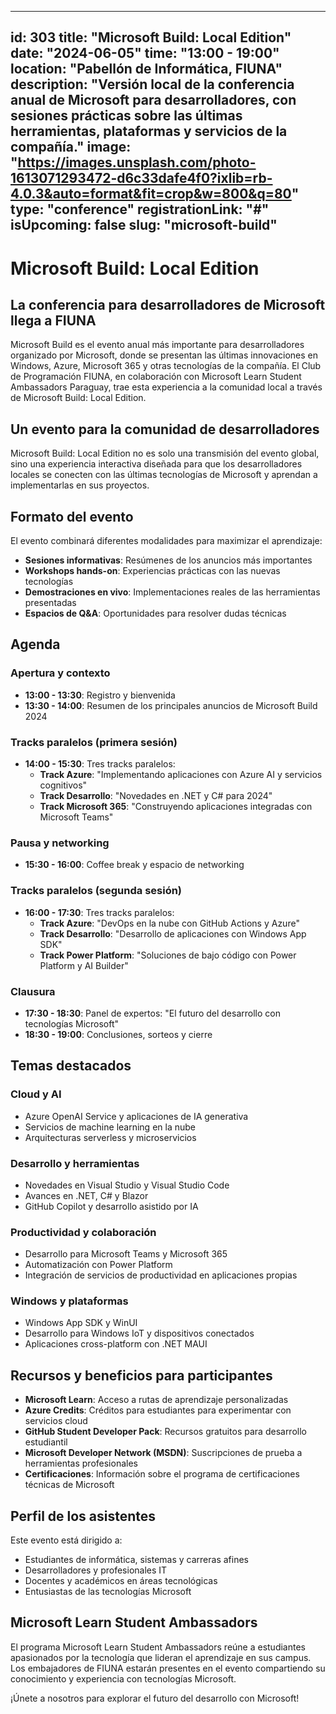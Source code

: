 
---
id: 303
title: "Microsoft Build: Local Edition"
date: "2024-06-05"
time: "13:00 - 19:00"
location: "Pabellón de Informática, FIUNA"
description: "Versión local de la conferencia anual de Microsoft para desarrolladores, con sesiones prácticas sobre las últimas herramientas, plataformas y servicios de la compañía."
image: "https://images.unsplash.com/photo-1613071293472-d6c33dafe4f0?ixlib=rb-4.0.3&auto=format&fit=crop&w=800&q=80"
type: "conference"
registrationLink: "#"
isUpcoming: false
slug: "microsoft-build"
---

# Microsoft Build: Local Edition

## La conferencia para desarrolladores de Microsoft llega a FIUNA

Microsoft Build es el evento anual más importante para desarrolladores organizado por Microsoft, donde se presentan las últimas innovaciones en Windows, Azure, Microsoft 365 y otras tecnologías de la compañía. El Club de Programación FIUNA, en colaboración con Microsoft Learn Student Ambassadors Paraguay, trae esta experiencia a la comunidad local a través de Microsoft Build: Local Edition.

## Un evento para la comunidad de desarrolladores

Microsoft Build: Local Edition no es solo una transmisión del evento global, sino una experiencia interactiva diseñada para que los desarrolladores locales se conecten con las últimas tecnologías de Microsoft y aprendan a implementarlas en sus proyectos.

## Formato del evento

El evento combinará diferentes modalidades para maximizar el aprendizaje:

- **Sesiones informativas**: Resúmenes de los anuncios más importantes
- **Workshops hands-on**: Experiencias prácticas con las nuevas tecnologías
- **Demostraciones en vivo**: Implementaciones reales de las herramientas presentadas
- **Espacios de Q&A**: Oportunidades para resolver dudas técnicas

## Agenda

### Apertura y contexto
- **13:00 - 13:30**: Registro y bienvenida
- **13:30 - 14:00**: Resumen de los principales anuncios de Microsoft Build 2024

### Tracks paralelos (primera sesión)
- **14:00 - 15:30**: Tres tracks paralelos:
  - **Track Azure**: "Implementando aplicaciones con Azure AI y servicios cognitivos"
  - **Track Desarrollo**: "Novedades en .NET y C# para 2024"
  - **Track Microsoft 365**: "Construyendo aplicaciones integradas con Microsoft Teams"

### Pausa y networking
- **15:30 - 16:00**: Coffee break y espacio de networking

### Tracks paralelos (segunda sesión)
- **16:00 - 17:30**: Tres tracks paralelos:
  - **Track Azure**: "DevOps en la nube con GitHub Actions y Azure"
  - **Track Desarrollo**: "Desarrollo de aplicaciones con Windows App SDK"
  - **Track Power Platform**: "Soluciones de bajo código con Power Platform y AI Builder"

### Clausura
- **17:30 - 18:30**: Panel de expertos: "El futuro del desarrollo con tecnologías Microsoft"
- **18:30 - 19:00**: Conclusiones, sorteos y cierre

## Temas destacados

### Cloud y AI
- Azure OpenAI Service y aplicaciones de IA generativa
- Servicios de machine learning en la nube
- Arquitecturas serverless y microservicios

### Desarrollo y herramientas
- Novedades en Visual Studio y Visual Studio Code
- Avances en .NET, C# y Blazor
- GitHub Copilot y desarrollo asistido por IA

### Productividad y colaboración
- Desarrollo para Microsoft Teams y Microsoft 365
- Automatización con Power Platform
- Integración de servicios de productividad en aplicaciones propias

### Windows y plataformas
- Windows App SDK y WinUI
- Desarrollo para Windows IoT y dispositivos conectados
- Aplicaciones cross-platform con .NET MAUI

## Recursos y beneficios para participantes

- **Microsoft Learn**: Acceso a rutas de aprendizaje personalizadas
- **Azure Credits**: Créditos para estudiantes para experimentar con servicios cloud
- **GitHub Student Developer Pack**: Recursos gratuitos para desarrollo estudiantil
- **Microsoft Developer Network (MSDN)**: Suscripciones de prueba a herramientas profesionales
- **Certificaciones**: Información sobre el programa de certificaciones técnicas de Microsoft

## Perfil de los asistentes

Este evento está dirigido a:

- Estudiantes de informática, sistemas y carreras afines
- Desarrolladores y profesionales IT
- Docentes y académicos en áreas tecnológicas
- Entusiastas de las tecnologías Microsoft

## Microsoft Learn Student Ambassadors

El programa Microsoft Learn Student Ambassadors reúne a estudiantes apasionados por la tecnología que lideran el aprendizaje en sus campus. Los embajadores de FIUNA estarán presentes en el evento compartiendo su conocimiento y experiencia con tecnologías Microsoft.

¡Únete a nosotros para explorar el futuro del desarrollo con Microsoft!

